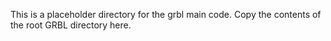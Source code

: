 This is a placeholder directory for the grbl main code.
Copy the contents of the root GRBL directory here.
